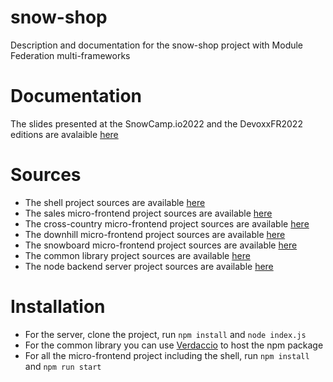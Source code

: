 # snow-shop
Description and documentation for the snow-shop project with Module Federation multi-frameworks

# Documentation
The slides presented at the SnowCamp.io2022 and the DevoxxFR2022 editions are avalaible [here](https://sdedieu.github.io/snow-shop-slides/#/cover)

# Sources
 - The shell project sources are available [here](https://github.com/sdedieu/snow-shop-shell)
 - The sales micro-frontend project sources are available [here](https://github.com/sdedieu/snow-shop-sales)
 - The cross-country micro-frontend project sources are available [here](https://github.com/sdedieu/snow-shop-cross-country)
 - The downhill micro-frontend project sources are available [here](https://github.com/sdedieu/snow-shop-downhill)
 - The snowboard micro-frontend project sources are available [here](https://github.com/sdedieu/snow-shop-snowboard)
 - The common library project sources are available [here](https://github.com/sdedieu/snow-shop-common)
 - The node backend server project sources are available [here](https://github.com/sdedieu/snow-shop-server)

# Installation
 - For the server, clone the project, run `npm install` and `node index.js`
 - For the common library you can use [Verdaccio](https://verdaccio.org/fr-fr/) to host the npm package
 - For all the micro-frontend project including the shell, run `npm install` and `npm run start` 

